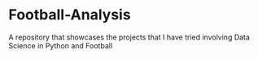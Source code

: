 # Football-Analysis
 A repository that showcases the projects that I have tried involving Data Science in Python and Football
